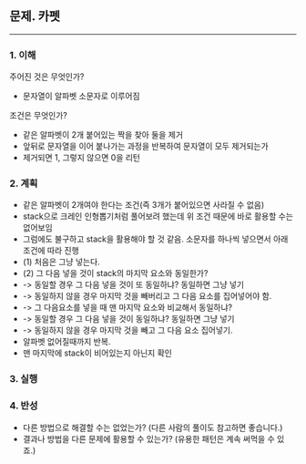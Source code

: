 ## 문제. 카펫

---

### 1. 이해

주어진 것은 무엇인가?
- 문자열이 알파벳 소문자로 이루어짐<br>

조건은 무엇인가? <br>
- 같은 알파벳이 2개 붙어있는 짝을 찾아 둘을 제거
- 앞뒤로 문자열을 이어 붙나가는 과정을 반복하여 문자열이 모두 제거되는가
- 제거되면 1, 그렇지 않으면 0을 리턴


### 2. 계획
- 같은 알파벳이 2개여야 한다는 조건(즉 3개가 붙어있으면 사라질 수 없음)
- stack으로 크레인 인형뽑기처럼 풀어보려 했는데 위 조건 때문에 바로 활용할 수는 없어보임
- 그럼에도 불구하고 stack을 활용해야 할 것 같음. 소문자를 하나씩 넣으면서 아래 조건에 따라 진행
- (1) 처음은 그냥 넣는다.
- (2) 그 다음 넣을 것이 stack의 마지막 요소와 동일한가?
- -> 동일할 경우 그 다음 넣을 것이 또 동일하냐? 동일하면 그냥 넣기
- -> 동일하지 않을 경우 마지막 것을 빼버리고 그 다음 요소를 집어넣어야 함.
- -> 그 다음요소를 넣을 때 맨 마지막 요소와 비교해서 동일하냐?
- -> 동일할 경우 그 다음 넣을 것이 동일하냐? 동일하면 그냥 넣기
- -> 동일하지 않을 경우 마지막 것을 빼고 그 다음 요소 집어넣기.
- 알파벳 없어질때까지 반복.
- 맨 마지막에 stack이 비어있는지 아닌지 확인

### 3. 실행

### 4. 반성
- 다른 방법으로 해결할 수는 없었는가? (다른 사람의 풀이도 참고하면 좋습니다.)
- 결과나 방법을 다른 문제에 활용할 수 있는가? (유용한 패턴은 계속 써먹을 수 있죠.)
